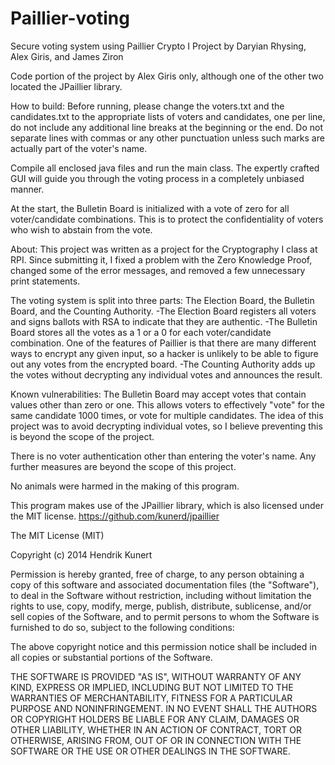 # Paillier-voting
Secure voting system using Paillier
Crypto I Project by Daryian Rhysing, Alex Giris, and James Ziron

Code portion of the project by Alex Giris only, although one of the other two located the JPaillier library.

How to build:
Before running, please change the voters.txt and the candidates.txt to the appropriate
lists of voters and candidates, one per line, do not include any additional line breaks at the
beginning or the end. Do not separate lines with commas or any other punctuation unless such marks
are actually part of the voter's name.

Compile all enclosed java files and run the main class. The expertly crafted GUI will
guide you through the voting process in a completely unbiased manner. 

At the start, the Bulletin Board is initialized with a vote of zero for all voter/candidate combinations.
This is to protect the confidentiality of voters who wish to abstain from the vote.

About:
This project was written as a project for the Cryptography I class at RPI. Since submitting it, I fixed
a problem with the Zero Knowledge Proof, changed some of the error messages, and removed a few unnecessary 
print statements.

The voting system is split into three parts: The Election Board, the Bulletin Board, and the Counting Authority.
-The Election Board registers all voters and signs ballots with RSA to indicate that they are authentic.
-The Bulletin Board stores all the votes as a 1 or a 0 for each voter/candidate combination. One of the features
of Paillier is that there are many different ways to encrypt any given input, so a hacker is unlikely to be able
to figure out any votes from the encrypted board.
-The Counting Authority adds up the votes without decrypting any individual votes and announces the result.

Known vulnerabilities:
The Bulletin Board may accept votes that contain values other than zero or one. This allows voters to effectively
"vote" for the same candidate 1000 times, or vote for multiple candidates. The idea of this project was to avoid
decrypting individual votes, so I believe preventing this is beyond the scope of the project.

There is no voter authentication other than entering the voter's name. Any further measures are beyond the scope
of this project.





No animals were harmed in the making of this program.





This program makes use of the JPaillier library, which is also licensed under the MIT license.
https://github.com/kunerd/jpaillier

The MIT License (MIT)

Copyright (c) 2014 Hendrik Kunert

Permission is hereby granted, free of charge, to any person obtaining a copy
of this software and associated documentation files (the "Software"), to deal
in the Software without restriction, including without limitation the rights
to use, copy, modify, merge, publish, distribute, sublicense, and/or sell
copies of the Software, and to permit persons to whom the Software is
furnished to do so, subject to the following conditions:

The above copyright notice and this permission notice shall be included in
all copies or substantial portions of the Software.

THE SOFTWARE IS PROVIDED "AS IS", WITHOUT WARRANTY OF ANY KIND, EXPRESS OR
IMPLIED, INCLUDING BUT NOT LIMITED TO THE WARRANTIES OF MERCHANTABILITY,
FITNESS FOR A PARTICULAR PURPOSE AND NONINFRINGEMENT. IN NO EVENT SHALL THE
AUTHORS OR COPYRIGHT HOLDERS BE LIABLE FOR ANY CLAIM, DAMAGES OR OTHER
LIABILITY, WHETHER IN AN ACTION OF CONTRACT, TORT OR OTHERWISE, ARISING FROM,
OUT OF OR IN CONNECTION WITH THE SOFTWARE OR THE USE OR OTHER DEALINGS IN
THE SOFTWARE.
